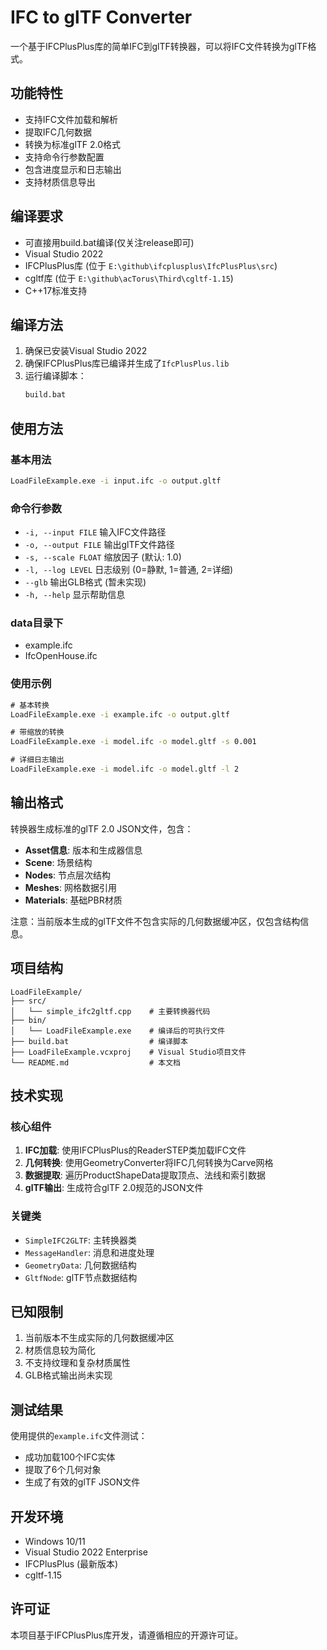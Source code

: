 # IFC to glTF Converter

一个基于IFCPlusPlus库的简单IFC到glTF转换器，可以将IFC文件转换为glTF格式。

## 功能特性

- 支持IFC文件加载和解析
- 提取IFC几何数据
- 转换为标准glTF 2.0格式
- 支持命令行参数配置
- 包含进度显示和日志输出
- 支持材质信息导出

## 编译要求

- 可直接用build.bat编译(仅关注release即可)
- Visual Studio 2022
- IFCPlusPlus库 (位于 `E:\github\ifcplusplus\IfcPlusPlus\src`)
- cgltf库 (位于 `E:\github\acTorus\Third\cgltf-1.15`)
- C++17标准支持


## 编译方法

1. 确保已安装Visual Studio 2022
2. 确保IFCPlusPlus库已编译并生成了`IfcPlusPlus.lib`
3. 运行编译脚本：
   ```cmd
   build.bat
   ```

## 使用方法

### 基本用法
```cmd
LoadFileExample.exe -i input.ifc -o output.gltf
```

### 命令行参数

- `-i, --input FILE`    输入IFC文件路径
- `-o, --output FILE`   输出glTF文件路径
- `-s, --scale FLOAT`   缩放因子 (默认: 1.0)
- `-l, --log LEVEL`     日志级别 (0=静默, 1=普通, 2=详细)
- `--glb`               输出GLB格式 (暂未实现)
- `-h, --help`          显示帮助信息


### data目录下
- example.ifc
- IfcOpenHouse.ifc

### 使用示例

```cmd
# 基本转换
LoadFileExample.exe -i example.ifc -o output.gltf

# 带缩放的转换
LoadFileExample.exe -i model.ifc -o model.gltf -s 0.001

# 详细日志输出
LoadFileExample.exe -i model.ifc -o model.gltf -l 2
```

## 输出格式

转换器生成标准的glTF 2.0 JSON文件，包含：

- **Asset信息**: 版本和生成器信息
- **Scene**: 场景结构
- **Nodes**: 节点层次结构
- **Meshes**: 网格数据引用
- **Materials**: 基础PBR材质

注意：当前版本生成的glTF文件不包含实际的几何数据缓冲区，仅包含结构信息。

## 项目结构

```
LoadFileExample/
├── src/
│   └── simple_ifc2gltf.cpp    # 主要转换器代码
├── bin/
│   └── LoadFileExample.exe    # 编译后的可执行文件
├── build.bat                  # 编译脚本
├── LoadFileExample.vcxproj    # Visual Studio项目文件
└── README.md                  # 本文档
```

## 技术实现

### 核心组件

1. **IFC加载**: 使用IFCPlusPlus的ReaderSTEP类加载IFC文件
2. **几何转换**: 使用GeometryConverter将IFC几何转换为Carve网格
3. **数据提取**: 遍历ProductShapeData提取顶点、法线和索引数据
4. **glTF输出**: 生成符合glTF 2.0规范的JSON文件

### 关键类

- `SimpleIFC2GLTF`: 主转换器类
- `MessageHandler`: 消息和进度处理
- `GeometryData`: 几何数据结构
- `GltfNode`: glTF节点数据结构

## 已知限制

1. 当前版本不生成实际的几何数据缓冲区
2. 材质信息较为简化
3. 不支持纹理和复杂材质属性
4. GLB格式输出尚未实现

## 测试结果

使用提供的`example.ifc`文件测试：
- 成功加载100个IFC实体
- 提取了6个几何对象
- 生成了有效的glTF JSON文件

## 开发环境

- Windows 10/11
- Visual Studio 2022 Enterprise
- IFCPlusPlus (最新版本)
- cgltf-1.15

## 许可证

本项目基于IFCPlusPlus库开发，请遵循相应的开源许可证。